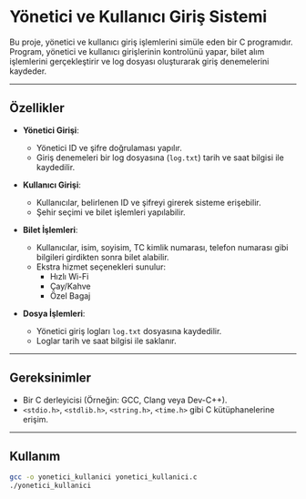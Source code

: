 # Yönetici ve Kullanıcı Giriş Sistemi

Bu proje, yönetici ve kullanıcı giriş işlemlerini simüle eden bir C programıdır. Program, yönetici ve kullanıcı girişlerinin kontrolünü yapar, bilet alım işlemlerini gerçekleştirir ve log dosyası oluşturarak giriş denemelerini kaydeder.

---

## Özellikler

- **Yönetici Girişi**:
  - Yönetici ID ve şifre doğrulaması yapılır.
  - Giriş denemeleri bir log dosyasına (`log.txt`) tarih ve saat bilgisi ile kaydedilir.

- **Kullanıcı Girişi**:
  - Kullanıcılar, belirlenen ID ve şifreyi girerek sisteme erişebilir.
  - Şehir seçimi ve bilet işlemleri yapılabilir.

- **Bilet İşlemleri**:
  - Kullanıcılar, isim, soyisim, TC kimlik numarası, telefon numarası gibi bilgileri girdikten sonra bilet alabilir.
  - Ekstra hizmet seçenekleri sunulur:
    - Hızlı Wi-Fi
    - Çay/Kahve
    - Özel Bagaj

- **Dosya İşlemleri**:
  - Yönetici giriş logları `log.txt` dosyasına kaydedilir.
  - Loglar tarih ve saat bilgisi ile saklanır.

---

## Gereksinimler

- Bir C derleyicisi (Örneğin: GCC, Clang veya Dev-C++).
- `<stdio.h>`, `<stdlib.h>`, `<string.h>`, `<time.h>` gibi C kütüphanelerine erişim.

---

## Kullanım



```bash
gcc -o yonetici_kullanici yonetici_kullanici.c
./yonetici_kullanici
